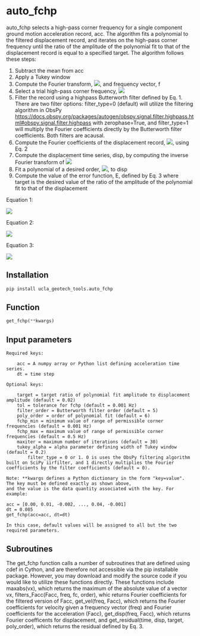 # auto_fchp

auto_fchp selects a high-pass corner frequency for a single component ground motion acceleration record, acc. The algorithm fits a polynomial to the filtered displacement record, and iterates on the high-pass corner frequency until the ratio of the amplitude of the polynomial fit to that of the displacement record is equal to a specified target. The algorithm follows these steps:

1.	Subtract the mean from acc
2.	Apply a Tukey window 
3.	Compute the Fourier transform, <img src="https://render.githubusercontent.com/render/math?math=F_{acc}">, and frequency vector, f
4.	Select a trial high-pass corner frequency, <img src="https://render.githubusercontent.com/render/math?math=\hat{f}_{chp}">
5.	Filter the record using a highpass Butterworth filter defined by Eq. 1. There are two filter options: filter_type=0 (default) will utilize the filtering algorithm in ObsPy https://docs.obspy.org/packages/autogen/obspy.signal.filter.highpass.html#obspy.signal.filter.highpass with zerophase=True, and filter_type=1 will multiply the Fourier coefficients directly by the Butterworth filter coefficients. Both filters are acausal.
6.	Compute the Fourier coefficients of the displacement record, <img src="https://render.githubusercontent.com/render/math?math=F_{disp}">, using Eq. 2
7.	Compute the displacement time series, disp, by computing the inverse Fourier transform of <img src="https://render.githubusercontent.com/render/math?math=F_{disp}">
8.	Fit a polynomial of a desired order, <img src="https://render.githubusercontent.com/render/math?math=disp_{fit}">, to disp
9.	Compute the value of the error function, E, defined by Eq. 3 where target is the desired value of the ratio of the amplitude of the polynomial fit to that of the displacement

Equation 1:  
  
<img src="https://render.githubusercontent.com/render/math?math=filter_u = \frac{1}{\sqrt{1+\left(\frac{\hat{f}_{chp}}{f_u}\right)^{2\cdot order}}}">

Equation 2:  
  
<img src="https://render.githubusercontent.com/render/math?math=Fdisp_u = \frac{Facc_u \cdot filter_u}{-\left(2\pi f_u\right)^2}"> 

Equation 3:  
  
<img src="https://render.githubusercontent.com/render/math?math=E = \frac{\left|disp_{fit}\right|}{\left|disp\right|} - target">  

## Installation  
```python
pip install ucla_geotech_tools.auto_fchp
```

## Function
```python
get_fchp(**kwargs)
```

## Input parameters
```
Required keys:
    
    acc = A numpy array or Python list defining acceleration time series.
    dt = time step
        
Optional keys:
    
    target = target ratio of polynomial fit amplitude to displacement amplitude (default = 0.02)
    tol = tolerance for fchp (default = 0.001 Hz)
    filter_order = Butterworth filter order (default = 5)
    poly_order = order of polynomial fit (default = 6)
    fchp_min = minimum value of range of permissible corner frequencies (default = 0.001 Hz)
    fchp_max = maximum value of range of permissible corner frequencies (default = 0.5 Hz)
    maxiter = maximum number of iterations (default = 30)
    tukey_alpha = alpha parameter defining width of Tukey window (default = 0.2)
		filter_type = 0 or 1. 0 is uses the ObsPy filtering algorithm built on SciPy iirfilter, and 1 directly multiplies the Fourier coefficients by the filter coefficients (default = 0).
        
Note: **kwargs defines a Python dictionary in the form "key=value". The key must be defined exactly as shown above, 
and the value is the data quantity associated with the key. For example:

acc = [0.00, 0.01, -0.002, ..., 0.04, -0.001]
dt = 0.005
get_fchp(acc=acc, dt=dt)

In this case, default values will be assigned to all but the two required parameters.
```

## Subroutines

The get_fchp function calls a number of subroutines that are defined using cdef in Cython, and are therefore not accessible via the pip installable package. However, you may download and modify the source code if you would like to utilize these functions directly. These functions include maxabs(vx), which returns the maximum of the absolute value of a vector vx, filters_Facc(Facc, freq, fc, order), whic returns Fourier coefficients for the filtered version of Facc, get_vel(freq, Facc), which returns the Fourier coefficients for velocity given a frequency vector (freq) and Fourier coefficients for the acceleration (Facc), get_disp(freq, Facc), which returns Fourier coefficents for displacement, and get_residual(time, disp, target, poly_order), which returns the residual defined by Eq. 3.
